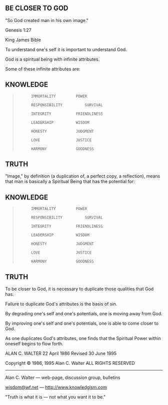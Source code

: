 ## BE CLOSER TO GOD

"So God created man in his own image."

Genesis 1:27

King James Bible

To understand one's self it is important to understand God.

God is a spiritual being with infinite attributes.

Some of these infinite attributes are:

## KNOWLEDGE

>			IMMORTALITY			POWER
>
>			RESPONSIBILITY			SURVIVAL
>
>			INTEGRITY			FRIENDLINESS
>
>			LEADERSHIP			WISDOM
>
>			HONESTY				JUDGMENT
>
>			LOVE				JUSTICE
>
>			HARMONY				GOODNESS

## TRUTH

"Image," by definition (a duplication of, a perfect copy, a reflection),
means that man is basically a Spiritual Being that has the potential for:

## KNOWLEDGE

>			IMMORTALITY			POWER
>
>			RESPONSIBILITY			SURVIVAL
>
>			INTEGRITY			FRIENDLINESS
>
>			LEADERSHIP			WISDOM
>
>			HONESTY				JUDGMENT
>
>			LOVE				JUSTICE
>
>			HARMONY				GOODNESS

## TRUTH

To be closer to God, it is necessary to duplicate those qualities that God has.

Failure to duplicate God's attributes is the basis of sin.

By degrading one's self and one's potentials, one is moving away from God.

By improving one's self and one's potentials, one is able to come closer to
God.

As one duplicates God's attributes, one finds that the Spiritual Power
within oneself begins to flow forth.

ALAN C. WALTER
22 April 1986
Revised 30 June 1995

Copyright © 1986, 1995
Alan C. Walter
ALL RIGHTS RESERVED

---

Alan C. Walter — web-page, discussion group, bulletins

wisdom@wf.net — http://www.knowledgism.com

"Truth is what it is — not what you want it to be."

 



